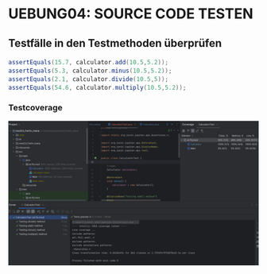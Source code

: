 # UEBUNG04: SOURCE CODE TESTEN

## Testfälle in den Testmethoden überprüfen

```java
assertEquals(15.7, calculator.add(10.5,5.2));
assertEquals(5.3, calculator.minus(10.5,5.2));
assertEquals(2.1, calculator.divide(10.5,5));
assertEquals(54.6, calculator.multiply(10.5,5.2));
```

### Testcoverage
![screenshot](resources\images\ex4_1.png)